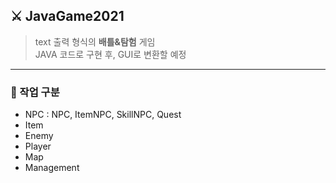 ## ⚔ JavaGame2021
  > text 출력 형식의 **배틀&탐험** 게임    
  > JAVA 코드로 구현 후, GUI로 변환할 예정      
- - -
### 🔨 작업 구분
- NPC : NPC, ItemNPC, SkillNPC, Quest 
- Item
- Enemy
- Player
- Map
- Management
